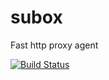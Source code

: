 # subox
Fast http proxy agent

[![Build Status][travis-image]][travis-url]


[travis-image]: https://img.shields.io/travis/devfans/subox/master.svg
[travis-url]: https://travis-ci.org/devfans/subox
